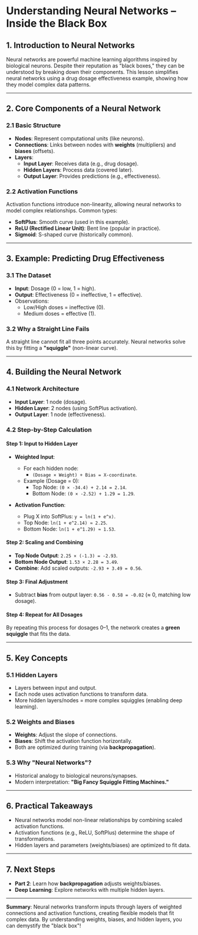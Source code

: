 # Understanding Neural Networks – Inside the Black Box  

## **1. Introduction to Neural Networks**  
Neural networks are powerful machine learning algorithms inspired by biological neurons. Despite their reputation as "black boxes," they can be understood by breaking down their components. This lesson simplifies neural networks using a drug dosage effectiveness example, showing how they model complex data patterns.  

---

## **2. Core Components of a Neural Network**  

### **2.1 Basic Structure**  
- **Nodes**: Represent computational units (like neurons).  
- **Connections**: Links between nodes with **weights** (multipliers) and **biases** (offsets).  
- **Layers**:  
  - **Input Layer**: Receives data (e.g., drug dosage).  
  - **Hidden Layers**: Process data (covered later).  
  - **Output Layer**: Provides predictions (e.g., effectiveness).  

### **2.2 Activation Functions**  
Activation functions introduce non-linearity, allowing neural networks to model complex relationships. Common types:  
- **SoftPlus**: Smooth curve (used in this example).  
- **ReLU (Rectified Linear Unit)**: Bent line (popular in practice).  
- **Sigmoid**: S-shaped curve (historically common).  

---

## **3. Example: Predicting Drug Effectiveness**  

### **3.1 The Dataset**  
- **Input**: Dosage (0 = low, 1 = high).  
- **Output**: Effectiveness (0 = ineffective, 1 = effective).  
- Observations:  
  - Low/High doses = ineffective (0).  
  - Medium doses = effective (1).  

### **3.2 Why a Straight Line Fails**  
A straight line cannot fit all three points accurately. Neural networks solve this by fitting a **"squiggle"** (non-linear curve).  

---

## **4. Building the Neural Network**  

### **4.1 Network Architecture**  
- **Input Layer**: 1 node (dosage).  
- **Hidden Layer**: 2 nodes (using SoftPlus activation).  
- **Output Layer**: 1 node (effectiveness).  

### **4.2 Step-by-Step Calculation**  

#### **Step 1: Input to Hidden Layer**  
- **Weighted Input**:  
  - For each hidden node:  
    - `(Dosage × Weight) + Bias = X-coordinate`.  
  - Example (Dosage = 0):  
    - Top Node: `(0 × -34.4) + 2.14 = 2.14`.  
    - Bottom Node: `(0 × -2.52) + 1.29 = 1.29`.  

- **Activation Function**:  
  - Plug X into SoftPlus: `y = ln(1 + e^x)`.  
  - Top Node: `ln(1 + e^2.14) ≈ 2.25`.  
  - Bottom Node: `ln(1 + e^1.29) ≈ 1.53`.  

#### **Step 2: Scaling and Combining**  
- **Top Node Output**: `2.25 × (-1.3) = -2.93`.  
- **Bottom Node Output**: `1.53 × 2.28 = 3.49`.  
- **Combine**: Add scaled outputs: `-2.93 + 3.49 = 0.56`.  

#### **Step 3: Final Adjustment**  
- Subtract **bias** from output layer: `0.56 - 0.58 = -0.02` (≈ 0, matching low dosage).  

#### **Step 4: Repeat for All Dosages**  
By repeating this process for dosages 0–1, the network creates a **green squiggle** that fits the data.  

---

## **5. Key Concepts**  

### **5.1 Hidden Layers**  
- Layers between input and output.  
- Each node uses activation functions to transform data.  
- More hidden layers/nodes = more complex squiggles (enabling deep learning).  

### **5.2 Weights and Biases**  
- **Weights**: Adjust the slope of connections.  
- **Biases**: Shift the activation function horizontally.  
- Both are optimized during training (via **backpropagation**).  

### **5.3 Why "Neural Networks"?**  
- Historical analogy to biological neurons/synapses.  
- Modern interpretation: **"Big Fancy Squiggle Fitting Machines."**  

---

## **6. Practical Takeaways**  
- Neural networks model non-linear relationships by combining scaled activation functions.  
- Activation functions (e.g., ReLU, SoftPlus) determine the shape of transformations.  
- Hidden layers and parameters (weights/biases) are optimized to fit data.  

---

## **7. Next Steps**  
- **Part 2**: Learn how **backpropagation** adjusts weights/biases.  
- **Deep Learning**: Explore networks with multiple hidden layers.  

--- 

**Summary**: Neural networks transform inputs through layers of weighted connections and activation functions, creating flexible models that fit complex data. By understanding weights, biases, and hidden layers, you can demystify the "black box"!  
